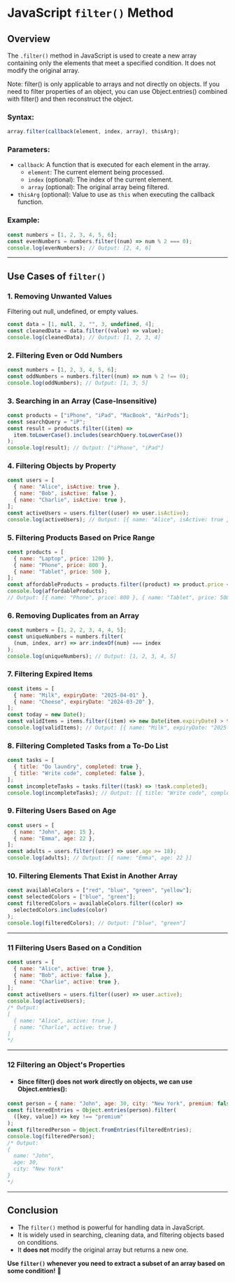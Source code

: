 # JavaScript `filter()` Method

## Overview

The `.filter()` method in JavaScript is used to create a new array containing only the elements that meet a specified condition. It does not modify the original array.

Note: filter() is only applicable to arrays and not directly on objects. If you need to filter properties of an object, you can use Object.entries() combined with filter() and then reconstruct the object.

### **Syntax:**

```javascript
array.filter(callback(element, index, array), thisArg);
```

### **Parameters:**

- `callback`: A function that is executed for each element in the array.
  - `element`: The current element being processed.
  - `index` (optional): The index of the current element.
  - `array` (optional): The original array being filtered.
- `thisArg` (optional): Value to use as `this` when executing the callback function.

### **Example:**

```javascript
const numbers = [1, 2, 3, 4, 5, 6];
const evenNumbers = numbers.filter((num) => num % 2 === 0);
console.log(evenNumbers); // Output: [2, 4, 6]
```

---

## **Use Cases of `filter()`**

### 1. **Removing Unwanted Values**

Filtering out null, undefined, or empty values.

```javascript
const data = [1, null, 2, "", 3, undefined, 4];
const cleanedData = data.filter((value) => value);
console.log(cleanedData); // Output: [1, 2, 3, 4]
```

### 2. **Filtering Even or Odd Numbers**

```javascript
const numbers = [1, 2, 3, 4, 5, 6];
const oddNumbers = numbers.filter((num) => num % 2 !== 0);
console.log(oddNumbers); // Output: [1, 3, 5]
```

### 3. **Searching in an Array (Case-Insensitive)**

```javascript
const products = ["iPhone", "iPad", "MacBook", "AirPods"];
const searchQuery = "iP";
const result = products.filter((item) =>
  item.toLowerCase().includes(searchQuery.toLowerCase())
);
console.log(result); // Output: ["iPhone", "iPad"]
```

### 4. **Filtering Objects by Property**

```javascript
const users = [
  { name: "Alice", isActive: true },
  { name: "Bob", isActive: false },
  { name: "Charlie", isActive: true },
];
const activeUsers = users.filter((user) => user.isActive);
console.log(activeUsers); // Output: [{ name: "Alice", isActive: true }, { name: "Charlie", isActive: true }]
```

### 5. **Filtering Products Based on Price Range**

```javascript
const products = [
  { name: "Laptop", price: 1200 },
  { name: "Phone", price: 800 },
  { name: "Tablet", price: 500 },
];
const affordableProducts = products.filter((product) => product.price < 1000);
console.log(affordableProducts);
// Output: [{ name: "Phone", price: 800 }, { name: "Tablet", price: 500 }]
```

### 6. **Removing Duplicates from an Array**

```javascript
const numbers = [1, 2, 2, 3, 4, 4, 5];
const uniqueNumbers = numbers.filter(
  (num, index, arr) => arr.indexOf(num) === index
);
console.log(uniqueNumbers); // Output: [1, 2, 3, 4, 5]
```

### 7. **Filtering Expired Items**

```javascript
const items = [
  { name: "Milk", expiryDate: "2025-04-01" },
  { name: "Cheese", expiryDate: "2024-03-20" },
];
const today = new Date();
const validItems = items.filter((item) => new Date(item.expiryDate) > today);
console.log(validItems); // Output: [{ name: "Milk", expiryDate: "2025-04-01" }]
```

### 8. **Filtering Completed Tasks from a To-Do List**

```javascript
const tasks = [
  { title: "Do laundry", completed: true },
  { title: "Write code", completed: false },
];
const incompleteTasks = tasks.filter((task) => !task.completed);
console.log(incompleteTasks); // Output: [{ title: "Write code", completed: false }]
```

### 9. **Filtering Users Based on Age**

```javascript
const users = [
  { name: "John", age: 15 },
  { name: "Emma", age: 22 },
];
const adults = users.filter((user) => user.age >= 18);
console.log(adults); // Output: [{ name: "Emma", age: 22 }]
```

### 10. **Filtering Elements That Exist in Another Array**

```javascript
const availableColors = ["red", "blue", "green", "yellow"];
const selectedColors = ["blue", "green"];
const filteredColors = availableColors.filter((color) =>
  selectedColors.includes(color)
);
console.log(filteredColors); // Output: ["blue", "green"]
```

---

### 11 **Filtering Users Based on a Condition**

```javascript
const users = [
  { name: "Alice", active: true },
  { name: "Bob", active: false },
  { name: "Charlie", active: true },
];
const activeUsers = users.filter((user) => user.active);
console.log(activeUsers);
/* Output:
[
  { name: "Alice", active: true },
  { name: "Charlie", active: true }
]
*/
```

---

### 12 **Filtering an Object's Properties**

- #### Since filter() does not work directly on objects, we can use Object.entries():

```javascript
const person = { name: "John", age: 30, city: "New York", premium: false };
const filteredEntries = Object.entries(person).filter(
  ([key, value]) => key !== "premium"
);
const filteredPerson = Object.fromEntries(filteredEntries);
console.log(filteredPerson);
/* Output:
{
  name: "John",
  age: 30,
  city: "New York"
}
*/
```

---

## **Conclusion**

- The `filter()` method is powerful for handling data in JavaScript.
- It is widely used in searching, cleaning data, and filtering objects based on conditions.
- It **does not** modify the original array but returns a new one.

**Use `filter()` whenever you need to extract a subset of an array based on some condition!** 🚀
